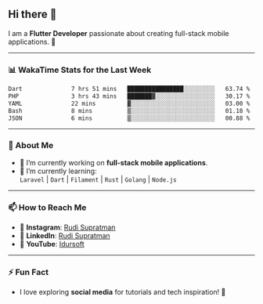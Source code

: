 ## Hi there 👋

I am a **Flutter Developer** passionate about creating full-stack mobile applications. 🚀

---

### 📊 WakaTime Stats for the Last Week
<!--START_SECTION:waka-->

```txt
Dart              7 hrs 51 mins   ████████████████░░░░░░░░░   63.74 %
PHP               3 hrs 43 mins   ███████▓░░░░░░░░░░░░░░░░░   30.17 %
YAML              22 mins         ▓░░░░░░░░░░░░░░░░░░░░░░░░   03.00 %
Bash              8 mins          ▒░░░░░░░░░░░░░░░░░░░░░░░░   01.18 %
JSON              6 mins          ▒░░░░░░░░░░░░░░░░░░░░░░░░   00.88 %
```

<!--END_SECTION:waka-->

---

### 🌱 About Me
- 🔭 I’m currently working on **full-stack mobile applications**.
- 🌱 I’m currently learning:  
  `Laravel` | `Dart` | `Filament` | `Rust` | `Golang` | `Node.js`

---

### 📫 How to Reach Me
- 💬 **Instagram**: [Rudi Supratman](https://www.instagram.com/rudisupratman97)  
- 💼 **LinkedIn**: [Rudi Supratman](https://www.linkedin.com/in/rudi-supratman-324233281)  
- 🎥 **YouTube**: [Idursoft](https://www.youtube.com/@adde5863)

---

### ⚡ Fun Fact
- I love exploring **social media** for tutorials and tech inspiration! 🎥
